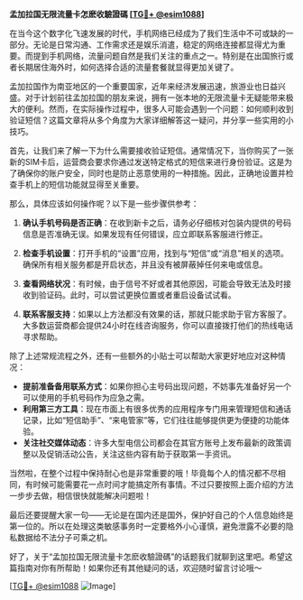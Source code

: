 **孟加拉国无限流量卡怎麽收驗證碼 [[TG💪+ @esim1088](https://t.me/s/esim1088)]**

在当今这个数字化飞速发展的时代，手机网络已经成为了我们生活中不可或缺的一部分。无论是日常沟通、工作需求还是娱乐消遣，稳定的网络连接都显得尤为重要。而提到手机网络，流量问题自然是我们关注的重点之一。特别是在出国旅行或者长期居住海外时，如何选择合适的流量套餐就显得更加关键了。

孟加拉国作为南亚地区的一个重要国家，近年来经济发展迅速，旅游业也日益兴盛。对于计划前往孟加拉国的朋友来说，拥有一张本地的无限流量卡无疑能带来极大的便利。然而，在实际操作过程中，很多人可能会遇到一个问题：如何顺利收到验证短信？这篇文章将从多个角度为大家详细解答这一疑问，并分享一些实用的小技巧。

首先，让我们来了解一下为什么需要接收验证短信。通常情况下，当你购买了一张新的SIM卡后，运营商会要求你通过发送特定格式的短信来进行身份验证。这是为了确保你的账户安全，同时也是防止恶意使用的一种措施。因此，正确地设置并检查手机上的短信功能就显得至关重要。

那么，具体应该如何操作呢？以下是一些步骤供参考：

1. **确认手机号码是否正确**：在收到新卡之后，请务必仔细核对包装内提供的号码信息是否准确无误。如果发现有任何错误，应立即联系客服进行修正。

2. **检查手机设置**：打开手机的“设置”应用，找到与“短信”或“消息”相关的选项。确保所有相关服务都是开启状态，并且没有被屏蔽掉任何来电或信息。

3. **查看网络状况**：有时候，由于信号不好或者其他原因，可能会导致无法及时接收到验证码。此时，可以尝试更换位置或者重启设备试试看。

4. **联系客服支持**：如果以上方法都没有效果的话，那就只能求助于官方客服了。大多数运营商都会提供24小时在线咨询服务，你可以直接拨打他们的热线电话寻求帮助。

除了上述常规流程之外，还有一些额外的小贴士可以帮助大家更好地应对这种情况：

- **提前准备备用联系方式**：如果你担心主号码出现问题，不妨事先准备好另一个可以使用的手机号码作为应急之需。
- **利用第三方工具**：现在市面上有很多优秀的应用程序专门用来管理短信和通话记录，比如“短信助手”、“来电管家”等，它们往往能够提供更为便捷的功能体验。
- **关注社交媒体动态**：许多大型电信公司都会在其官方账号上发布最新的政策调整以及促销活动公告，关注这些内容有助于获取第一手资讯。

当然啦，在整个过程中保持耐心也是非常重要的哦！毕竟每个人的情况都不尽相同，有时候可能需要花一点时间才能搞定所有事情。不过只要按照上面介绍的方法一步步去做，相信很快就能解决问题啦！

最后还要提醒大家一句——无论是在国内还是国外，保护好自己的个人信息始终是第一位的。所以在处理这类敏感事务时一定要格外小心谨慎，避免泄露不必要的隐私数据给不法分子可乘之机。

好了，关于“孟加拉国无限流量卡怎麽收驗證碼”的话题我们就聊到这里吧。希望这篇指南对你有所帮助！如果你还有其他疑问的话，欢迎随时留言讨论哦～

[[TG💪+ @esim1088](https://t.me/s/esim1088) ![Image](https://i.postimg.cc/4NQfJmqS/Snipaste-2025-05-13-00-14-12.png)]
